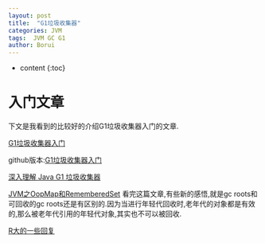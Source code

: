 ```yaml
---
layout: post
title:  "G1垃圾收集器"
categories: JVM
tags:  JVM GC G1
author: Borui
---
```


* content
{:toc}

# 入门文章
下文是我看到的比较好的介绍G1垃圾收集器入门的文章.

[G1垃圾收集器入门](https://blog.csdn.net/renfufei/article/details/41897113)

github版本:[G1垃圾收集器入门](https://github.com/cncounter/translation/blob/master/tiemao_2014/G1/G1.md)

[深入理解 Java G1 垃圾收集器](http://blog.jobbole.com/109170/)

[JVM之OopMap和RememberedSet](https://blog.csdn.net/ifleetingtime/article/details/78934379) 看完这篇文章,有些新的感悟,就是gc roots和可回收的gc roots还是有区别的.因为当进行年轻代回收时,老年代的对象都是有效的,那么被老年代引用的年轻代对象,其实也不可以被回收.

[R大的一些回复](http://hllvm.group.iteye.com/group/topic/44381#post-272188)
